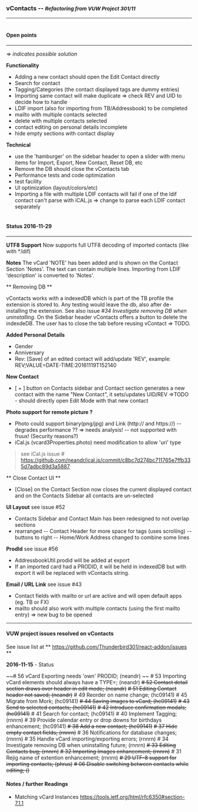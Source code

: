 
### vContacts -- <small>*Refactoring from VUW Project 301/11*</small>
---

#### <br/> Open points
----
*=> indicates possible solution*

**Functionality**

* Adding a new contact should open the Edit Contact directly
* Search for contact 
* Tagging/Categories (the contact displayed tags are dummy entries)
* Importing same contact will make duplicate 
=> check REV and UID to decide how to handle
* LDIF import (also  for importing from TB/Addressbook) to be completed
* mailto with multiple contacts selected
* delete with multiple contacts selected
* contact editing on personal details incomplete
* hide empty sections with contact display

**Technical**

* use the 'hamburger' on the sidebar header to open a slider with menu items for Import, Export, New Contact, Reset DB, etc
* Remove the DB should close the vContacts tab
* Performance tests and code optimization
* test facility
* UI optimization (layout/colors/etc)
* Importing a file with multiple LDIF contacts will fail if one of the ldif contact can't parse with iCAL.js
=> change to parse each LDIF contact separately 


#### <br/> Status 2016-11-29
----

**UTF8 Support**
Now supports full UTF8 decoding of imported contacts (like with *.ldif)

**Notes**
The vCard 'NOTE' has been added and is shown on the Contact Section 'Notes'. The text can contain multiple lines. Importing from LDIF 'description' is converted to 'Notes'.

** Removing DB ** 

vContacts works with a indexedDB which is part of the TB profile the extension is stored to. Any testing would leave the db, also after de-installing the extension. See also issue *#34  Investigate removing DB when uninstalling*. 
On the Sidebar header vContacts offers a button to delete the indexdeDB. The user has to close the tab before reusing vContact => TODO.

**Added Personal Details**

- Gender
- Anniversary
- Rev:  [Save] of an edited contact will add/update 'REV', example: REV;VALUE=DATE-TIME:20161119T152140
          
**New Contact**

- [ + ] button on Contacts sidebar and Contact section generates a new contact with the name "New Contact", it sets/updates UID/REV
=>TODO -  should directly open Edit Mode with that new contact

**Photo support for remote picture ?**

- Photo could support binary(png/jpg) and Link (http:// and https://)
-- degrades performance ??  => needs analysis!
-- not supported with fruux! (Security reasons?)
- iCal.js (vcard3Properties.photo) need modification to allow 'uri' type
> see iCal.js issue # 
> https://github.com/neandr/ical.js/commit/c8bc7d274bc711765e7ffb335d7adbc89d3a5887

** Close Contact UI **

- [Close] on the Contact Section now closes the current displayed contact and on the Contacts Sidebar all contacts are un-selected

**UI Layout** see issue #52

- Contacts Sidebar and Contact Main has been redesigned to not overlap sections 
- rearranged 
  -- Contact Header for more space for tags (uses scroliing)
  -- buttons to right
  -- Home/Work Address changed to combine some lines

**ProdId** see issue #56

- AddressbookUtil.prodid will be added at export 
- If an imported card had a PRODID, it will be held in indexedDB but with export it will be replaced with vContacts string.

**Email / URL Link** see issue #43

- Contact fields with mailto or url are active and will open default apps (eg. TB or FX)
- mailto should also work with multiple contacts (using the first mailto entry)  => new bug to be opened

---
#### VUW project issues resolved on vContacts
See issue list at ** https://github.com/Thunderbird301/react-addon/issues **

**2016-11-15**   - Status
 
~~\# 56  vCard Exporting needs 'own' PRODID; (neandr)  ~~
\# 53  Importing vCard elements should always have a TYPE=; (neandr)
~~\# 52  Contact detail section draws over header in edit mode; (neandr)~~
~~\# 51  Editing Contact header not saved; (neandr)~~
\# 49  Reorder on name change; (hc09141)
\# 45  Migrate from Mork; (hc09141)
~~\# 44   Saving images to vCard; (hc09141)~~
~~\# 43  Send to selected contacts; (hc09141)~~
~~\# 42  Introduce confirmation modals; (hc09141)~~
\# 41  Search for contact; (hc09141)
\# 40  Implement Tagging; (rnnrn)
\# 39  Provide calendar entry or drop downs for birthdays enhancement; (hc09141)
~~\# 38  Add a new contact; (hc09141)~~
~~\# 37  Hide empty contact fields; (rnnrn)~~
\# 36  Notifications for database changes; (rnnrn)
\# 35  Handle vCard importing/exporting errors; (rnnrn)
\# 34  Investigate removing DB when uninstalling future; (rnnrn)
~~\# 33  Editing Contacts bug; (rnnrn)~~
~~\# 32  Importing Images enhancement; (rnnrn)~~
\# 31  Rejig name of extention enhancement; (rnnrn)
~~\# 29  UTF-8 support for importing contacts; (phrus)~~
~~\# 06  Disable switching between contacts while editing; ()~~

#### Notes / further Readings

* Matching vCard Instances https://tools.ietf.org/html/rfc6350#section-7.1.1